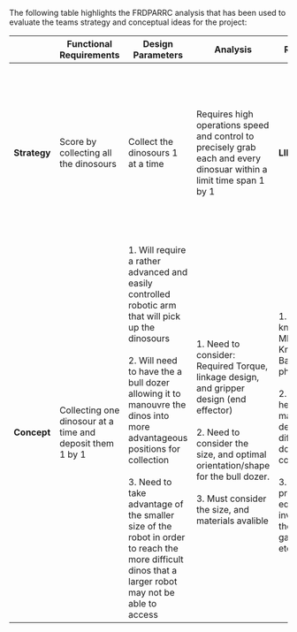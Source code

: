 The following table highlights the FRDPARRC analysis that has been used to evaluate the teams strategy and conceptual ideas for the project:


|                          | Functional Requirements | Design Parameters                  | Analysis | References | Risk | Countermeasures |
|--------------------------|--------------------------|------------------------------------|----------|------------|------|-----------------|
| **Strategy**             |      Score by collecting all the dinosours                   | Collect the dinosours 1 at a time      |     Requires high operations speed and control to precisely grab each and every dinosuar within a limit time span 1 by 1     |    **LINKS**         | Collecting 1 dinosour at a time is time consuming and will require more precision and more accuracy from the driver and robot controlls system |    Implement a bulldozer on the front of the robot allowing the robot to push multiple items into a more oppurtune area for collection             | We will develop a high speed robot with an emphasis on control to allow quick collection of dinosours. additionally a small dozer will be placed on the front of the robot to allow it to move more that one to a desired location for easier collection.
| **Concept**              |    Collecting one dinosour at a time and deposit them 1 by 1                       | 1. Will require a rather advanced and easily controlled robotic arm that will pick up the dinosours<br><br> 2. Will need to have the a bull dozer allowing it to manouvre the dinos into more advantageous positions for collection<br><br> 3.   Need to take advantage of the smaller size of the robot in order to reach the more difficult dinos that a larger robot may not be able to access |1. Need to consider: Required Torque, linkage design, and gripper design (end effector) <br><br>2. Need to consider the size, and optimal orientation/shape for the bull dozer.<br><br> 3. Must consider the size, and materials avalible         |      1. APSC 182 knowledge, MREN 348 Knowledge, Basic laws of physics <br><br> 2. Online heavy machinery design and different bull dozer configurations <br><br> 3.   Consult the provided equipment, investigate the size of the game board, etc.    | 1. Designing a arm that requires more torque then the provided servos can provide <br><br> 2. If to large it may interfere with the arm mechanism or could cause issue accessing parts of the gameboard. <br><br> 3. Over estimate the provided materials and end up with a design that cannot be produced    |    1. Do torque calculations to ensure that the arm will be capable to mavouvering the load with the given servo <br><br> 2. Decide upon the arm configuration before designing the bull dozer to ensure they will fit together, also ensure to chech dimensions of the game board <br><br>3. Verify material being used during design phase             |